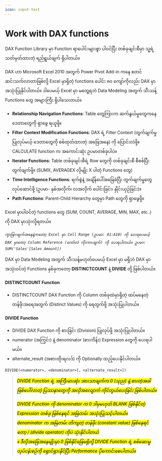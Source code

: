 ```yaml
---
icon: input-text
---
```


# Work with DAX functions

DAX Function Library မှာ Function ရာပေါင်းများစွာ ပါဝင်ပြီး တစ်ခုချင်းစီမှာ သူ့ရဲ့ သတ်မှတ်ထားတဲ့ ရည်ရွယ်ချက် ရှိပါတယ်။

DAX ဟာ Microsoft Excel 2010 အတွက် Power Pivot Add-in ကနေ စတင်ဆင်းသက်လာတာဖြစ်လို့ Excel မှာရှိတဲ့ functions ပေါင်း ၈၀ ကျော်ကိုလည်း DAX မှာအသုံးပြုနိုင်ပါတယ်။ ဒါပေမယ့် Excel မှာ မတွေ့ရဘဲ Data Modeling အတွက် သီးသန့် Functions တွေ အများကြီး ရှိပါသေးတယ်။

* **Relationship Navigation Functions**: Table တွေကြားက ဆက်နွယ်မှုတွေကနေ ဒေတာတွေကို ရှာဖွေ ရယူဖို့။
* **Filter Context Modification Functions**: DAX ရဲ့ Filter Context (တွက်ချက်မှုပြုလုပ်မယ့် ဒေတာတွေကို စစ်ထုတ်ထားတဲ့ အခြေအနေ) ကို ပြောင်းလဲဖို့။ CALCULATE function က အကောင်းဆုံး ဥပမာတစ်ခုပါပဲ။
* **Iterator Functions**: Table တစ်ခုချင်းစီရဲ့ Row တွေကို တစ်ခုချင်းစီ စီစစ်ပြီး တွက်ချက်ဖို့။ (SUMX, AVERAGEX လိုမျိုး X ပါတဲ့ Functions တွေ)
* **Time Intelligence Functions**: ရက်စွဲနဲ့ အချိန်ပေါ်အခြေခံပြီး တွက်ချက်မှုတွေ လုပ်ဆောင်ဖို့ (ဥပမာ- နှစ်အလိုက်၊ လအလိုက် ပေါင်းခြင်း၊ နှိုင်းယှဉ်ခြင်း)။
* **Path Functions**: Parent-Child Hierarchy တွေမှာ Path တွေကို ရှာဖွေဖို့။

Excel မှာပါဝင်တဲ့ functions တွေ (SUM, COUNT, AVERAGE, MIN, MAX, etc..) ကို DAX မှာသုံးလို့ရတယ်။

_`ကွာခြားချက်အနေနဲ့ကတော့ Excel မှာ Cell Range (ဥပမာ: A1:A10) ကို ပေးရပေမယ့် DAX မှာတော့ Column Reference (ကော်လံ ကိုးကားချက်) ကို ပေးရပါတယ်။ ဥပမာ: SUM('Sales'[Sales Amount])`_

&#x20;DAX မှာ Data Modeling အတွက် သီးသန့်မဟုတ်ပေမယ့် Excel မှာ မရှိဘဲ DAX မှာ အသုံးဝင်တဲ့ Functions နှစ်ခုကတော့ **DISTINCTCOUNT** နဲ့ **DIVIDE** တို့ ဖြစ်ပါတယ်။

#### DISTINCTCOUNT Function

* DISTINCTCOUNT DAX Function ကို Column တစ်ခုထဲမှာရှိတဲ့ ထပ်မနေတဲ့ တန်ဖိုးအရေအတွက် (Distinct Values) ကို ရေတွက်ဖို့ အသုံးပြုပါတယ်။

#### DIVIDE Function

* DIVIDE DAX Function ကို စားခြင်း (Division) ပြုလုပ်ဖို့ အသုံးပြုပါတယ်။
* numerator (အကြွင်း) နဲ့ denominator (စားကိန်း) Expression တွေကို ပေးရပါမယ်။
* alternate\_result (အစားထိုးရလဒ်) ကို Optionally ထည့်ပေးနိုင်ပါတယ်။

```dax
DIVIDE(<numerator>, <denominator>[, <alternate_result>])
```

> _<mark style="background-color:yellow;">DIVIDE Function ရဲ့ အကြီးမားဆုံး အားသာချက်က 0 (သုည) နဲ့ စားတဲ့အခါ ဖြစ်ပေါ်လာတဲ့ ပြဿနာတွေကို အလိုအလျောက် ကိုင်တွယ်ပေးခြင်း ဖြစ်ပါတယ်။</mark>_
>
> _<mark style="background-color:yellow;">DIVIDE Function ကို denominator က 0 ဒါမှမဟုတ် BLANK ဖြစ်နိုင်တဲ့ Expression တစ်ခု ဖြစ်နေရင် အမြဲတမ်း အသုံးပြုသင့်ပါတယ်။</mark>_> \
> _<mark style="background-color:yellow;">denominator က အမြဲတမ်း တိကျတဲ့ တန်ဖိုး (constant value) ဖြစ်နေရင်တော့ / (divide operator) ကိုပဲ သုံးနိုင်ပါတယ်</mark>_> \
> _<mark style="background-color:yellow;">။ ဒီလိုအခြေအနေမျိုးမှာ 0 ဖြစ်နိုင်ခြေမရှိလို့ DIVIDE Function ရဲ့ စစ်ဆေးမှု လုပ်ငန်းစဉ်ကို ရှောင်ရှားနိုင်ပြီး Performance ပိုကောင်းစေပါတယ်။</mark>_

